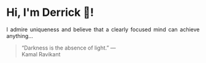# Hi, I'm Derrick 👋!
<p align="justify">I admire uniqueness and believe that a clearly focused mind can achieve anything...</p> 
<!-- #quote-start -->
<blockquote>&ldquo;Darkness is the absence of light.&rdquo; &mdash; <footer>Kamal Ravikant</footer></blockquote>
<!-- #quote-end -->
